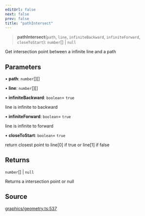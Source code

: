 ```yaml
---
editUrl: false
next: false
prev: false
title: "pathIntersect"
---
```


> **pathIntersect**(`path`, `line`, `infiniteBackward`, `infiniteForward`, `closeToStart`): `number`[] \| `null`

Get intersection point between a infinite line and a path

## Parameters

• **path**: `number`[][]

• **line**: `number`[][]

• **infiniteBackward**: `boolean`= `true`

line is infinite to backward

• **infiniteForward**: `boolean`= `true`

line is infinite to forward

• **closeToStart**: `boolean`= `true`

return closest point to line[0] if true or line[1] if false

## Returns

`number`[] \| `null`

Returns a intersection point or null

## Source

[graphics/geometry.ts:537](https://github.com/dgmjs/dgmjs/blob/c296d113d513e412f08f9016159ca40d11e704cd/packages/core/src/graphics/geometry.ts#L537)

